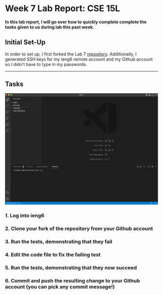 # Week 7 Lab Report: CSE 15L

**In this lab report, I will go over how to quickly complete complete the tasks given to us during lab this past week.**

## Initial Set-Up
In order to set up, I first forked the Lab 7 [repository](https://github.com/ucsd-cse15l-w23/lab7). Additionally, I generated SSH keys for my ieng6
remote account and my Github account so I didn't have to type in my passwords.

---	
## Tasks

![Image](vscode.png)

### 1. Log into ieng6



### 2. Clone your fork of the repository from your Github account
### 3. Run the tests, demonstrating that they fail
### 4. Edit the code file to fix the failing test
### 5. Run the tests, demonstrating that they now succeed
### 6. Commit and push the resulting change to your Github account (you can pick any commit message!)
